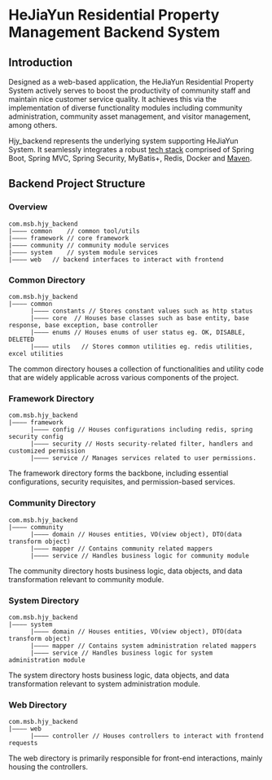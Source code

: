 # HeJiaYun Residential Property Management Backend System
## Introduction 
Designed as a web-based application, the HeJiaYun Residential Property System actively serves to boost the productivity of community staff and maintain nice customer service quality. It achieves this via the implementation of diverse functionality modules including community administration, community asset management, and visitor management, among others.

Hjy_backend represents the underlying system supporting HeJiaYun System. It seamlessly integrates a robust [tech stack](#tech-stack-introduction) comprised of Spring Boot, Spring MVC, Spring Security, MyBatis+, Redis, Docker and [Maven](#maven).

## Backend Project Structure
### Overview
```
com.msb.hjy_backend
|———— common	// common tool/utils
|———— framework // core framework
|———— community // community module services
|———— system	// system module services
|———— web	// backend interfaces to interact with frontend
```
### Common Directory
```
com.msb.hjy_backend
|———— common
      |———— constants // Stores constant values such as http status
      |———— core  // Houses base classes such as base entity, base response, base exception, base controller
      |———— enums // Houses enums of user status eg. OK, DISABLE, DELETED
      |———— utils	// Stores common utilities eg. redis utilities, excel utilities
```
The common directory houses a collection of functionalities and utility code that are widely applicable across various components of the project.
### Framework Directory
```
com.msb.hjy_backend
|———— framework
      |———— config // Houses configurations including redis, spring security config
      |———— security // Hosts security-related filter, handlers and customized permission
      |———— service // Manages services related to user permissions.
```
The framework directory forms the backbone, including essential configurations, security requisites, and  permission-based services.

### Community Directory
```
com.msb.hjy_backend
|———— community
      |———— domain // Houses entities, VO(view object), DTO(data transform object)
      |———— mapper // Contains community related mappers
      |———— service // Handles business logic for community module
```
The community directory hosts business logic, data objects, and data transformation relevant to community module.

### System Directory
```
com.msb.hjy_backend
|———— system
      |———— domain // Houses entities, VO(view object), DTO(data transform object)
      |———— mapper // Contains system administration related mappers
      |———— service // Handles business logic for system administration module
```
The system directory hosts business logic, data objects, and data transformation relevant to system administration module.

### Web Directory
```
com.msb.hjy_backend
|———— web
      |———— controller // Houses controllers to interact with frontend requests
```
The web directory is primarily responsible for front-end interactions, mainly housing the controllers.

